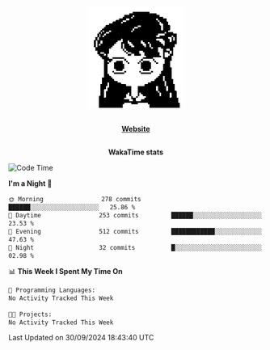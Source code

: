 ##

<p align="center">
  <img src="./person.gif" />
</p>

##

<div align="center">
  <p>
    <strong>
    <a href='https://domm.me'>Website</a>
    </strong>
  </p>
</div>

##

<div align="center">
  <p>
    <strong>
    WakaTime stats
    </strong>
  </p>
</div>

<!--START_SECTION:waka-->
![Code Time](http://img.shields.io/badge/Code%20Time-119%20hrs%2045%20mins-blue)

**I'm a Night 🦉** 

```text
🌞 Morning                278 commits         ██████░░░░░░░░░░░░░░░░░░░   25.86 % 
🌆 Daytime                253 commits         ██████░░░░░░░░░░░░░░░░░░░   23.53 % 
🌃 Evening                512 commits         ████████████░░░░░░░░░░░░░   47.63 % 
🌙 Night                  32 commits          █░░░░░░░░░░░░░░░░░░░░░░░░   02.98 % 
```


📊 **This Week I Spent My Time On** 

```text
💬 Programming Languages: 
No Activity Tracked This Week

🐱‍💻 Projects: 
No Activity Tracked This Week
```


 Last Updated on 30/09/2024 18:43:40 UTC
<!--END_SECTION:waka-->

